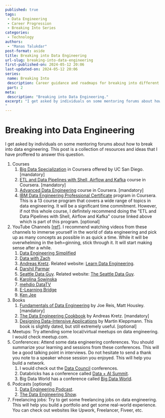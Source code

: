 ```yaml
---
published: true
tags:
 - Data Engineering
 - Career Progression
 - Breaking Into Series
categories:
 - Technology
authors:
 - "Manas Talukdar"
post-format: aside
title: Breaking into Data Engineering
url-slug: breaking-into-data-engineering
first-published-on: 2024-05-12 20:06
last-updated-on: 2024-05-12 20:06
series:
 name: Breaking Into
 description: Career guidance and roadmaps for breaking into different technology domains
 part: 2
meta:
 description: "Breaking into Data Engineering."
excerpt: "I get asked by individuals on some mentoring forums about how to break into data engineering. This post is a collection
"
---
```


# Breaking into Data Engineering

I get asked by individuals on some mentoring forums about how to break into data engineering. This post is a collection of resources and ideas that I have proffered to answer this question.

1. Courses
   1. [Big Data Specialization](https://www.coursera.org/specializations/big-data) in Coursera offered by UC San Diego. [mandatory]
   2. [ETL and Data Pipelines with Shell, Airflow and Kafka](https://www.coursera.org/learn/etl-and-data-pipelines-shell-airflow-kafka) course in Coursera. [mandatory]
   3. [Advanced Data Engineering](https://www.coursera.org/learn/advanced-data-engineering) course in Coursera. [mandatory]
   4. [IBM Data Engineering Professional Certificate](https://www.coursera.org/professional-certificates/ibm-data-engineer) program  in Coursera. This is a 13 course program that covers a wide range of topics in data engineering. It will be a significant time commitment. However, if not this whole course, I definitely recommend doing the "ETL and Data Pipelines with Shell, Airflow and Kafka" course linked above which is part of this program. [optional]
2. YouTube Channels [[ref](https://dev.to/seattledataguy/8-great-data-engineering-youtube-channels-21n7)]. I recommend watching videos from these channels to immerse yourself in the world of data engineering and pick up as many concepts as possible in as quick a time. While it will be overwhelming in the beh=ginning, stick through it. It will start making sense after a while.
   1. [Data Engineering Simplified](https://www.youtube.com/channel/UCnfZSN7A09wNwYiUoincXZg)
   2. [Data with Zach](https://www.youtube.com/c/DatawithZach)
   3. [Andreas Kretz](https://www.youtube.com/c/andreaskayy). Related website: [Learn Data Engineering](https://learndataengineering.com).
   4. [Darshil Parmar](https://www.youtube.com/c/DarshilParmar)
   5. [Seattle Data Guy](https://www.youtube.com/c/SeattleDataGuy). Related website: [The Seattle Data Guy](https://www.theseattledataguy.com).
   6. [Karolina Sowinska](https://www.youtube.com/c/KarolinaSowinska)
   7. [mehdio DataTV](https://www.youtube.com/channel/UCiZxJB0xWfPBE2omVZeWPpQ)
   8. [E-Learning Bridge](https://www.youtube.com/c/LearningBridge)
   9. [Ken Jee](https://www.youtube.com/c/KenJee1)
3. Books
   1. [Fundamentals of Data Engineering](https://www.oreilly.com/library/view/fundamentals-of-data/9781098108298/) by Joe Reis, Matt Housley. [mandatory]
   2. [The Data Engineering Cookbook](https://cookbook.learndataengineering.com) by Andreas Kretz. [mandatory]
   3. [Designing Data-Intensive Applications](https://www.oreilly.com/library/view/designing-data-intensive-applications/9781491903063/) by Martin Kleppmann. This book is slightly dated, but still extremely useful. [optional]
4. Meetups: Try attending some local/virtual meetups on data engineering. I would check meetup.com.
5. Conferences: Attend some data engineering conferences. You should summarize your learning and sessions from these conferences. This will be a good talking point in interviews. Do not hesitate to send a thank you note to a speaker whose session you enjoyed. This will help you build a network.
   1. I would check out the [Data Council](https://www.datacouncil.ai) conferences.
   2. Databricks has a conference called [Data + AI Summit](https://databricks.com/dataaisummit).
   3. Big Data World has a conference called [Big Data World](https://www.bigdataworld.com).
6. Podcasts [optional]
   1. [Data Engineering Podcast](https://www.dataengineeringpodcast.com).
   2. [The Data Engineering Show](https://www.dataengineeringshow.com).
7. Freelancing jobs: Try to get some freelancing jobs on data engineering. This will help you build a portfolio and get some real-world experience. You can check out websites like Upwork, Freelancer, Fiveer, etc.
